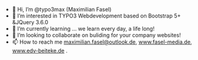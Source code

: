 - 👋 Hi, I’m @typo3max (Maximilian Fasel)
- 👀 I’m interested in TYPO3 Webdevelopment based on Bootstrap 5+ &JQuery 3.6.0
- 🌱 I’m currently learning ... we learn every day, a life long!
- 💞️ I’m looking to collaborate on buliding for your company websites!
- 📫 How to reach me maximilian.fasel@outlook.de, www.fasel-media.de, www.edv-beiteke.de 
.
<!---
typo3max/typo3max is a ✨ special ✨ repository because its `README.md` (this file) appears on your GitHub profile.
You can click the Preview link to take a look at your changes.
--->

